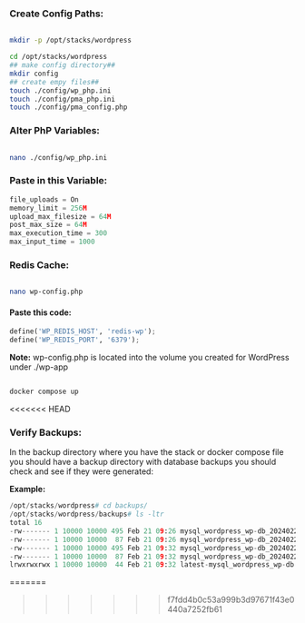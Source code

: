 ### **Create Config Paths:**

```bash

mkdir -p /opt/stacks/wordpress

cd /opt/stacks/wordpress
## make config directory##
mkdir config
## create empy files##
touch ./config/wp_php.ini
touch ./config/pma_php.ini
touch ./config/pma_config.php
```

### **Alter PhP Variables:**

```bash

nano ./config/wp_php.ini
```

### **Paste in this Variable:**

```py
file_uploads = On
memory_limit = 256M
upload_max_filesize = 64M
post_max_size = 64M
max_execution_time = 300
max_input_time = 1000
```

### **Redis Cache:**

```bash

nano wp-config.php
```

#### **Paste this code:**

```py
define('WP_REDIS_HOST', 'redis-wp');
define('WP_REDIS_PORT', '6379');
```

**Note:** wp-config.php is located into the volume you created for WordPress under ./wp-app

```py

docker compose up
```
<<<<<<< HEAD

### **Verify Backups:**

In the backup directory where you have the stack or docker compose file you should have a backup directory with database backups you should check and see if they were generated:

**Example:**

```py
/opt/stacks/wordpress# cd backups/
/opt/stacks/wordpress/backups# ls -ltr
total 16
-rw------- 1 10000 10000 495 Feb 21 09:26 mysql_wordpress_wp-db_20240221-092619.sql.gz
-rw------- 1 10000 10000  87 Feb 21 09:26 mysql_wordpress_wp-db_20240221-092619.sql.gz.sha1
-rw------- 1 10000 10000 495 Feb 21 09:32 mysql_wordpress_wp-db_20240221-093228.sql.gz
-rw------- 1 10000 10000  87 Feb 21 09:32 mysql_wordpress_wp-db_20240221-093228.sql.gz.sha1
lrwxrwxrwx 1 10000 10000  44 Feb 21 09:32 latest-mysql_wordpress_wp-db -> mysql_wordpress_wp-db_20240221-093228.sql.gz
```
=======
>>>>>>> f7fdd4b0c53a999b3d97671f43e0440a7252fb61
